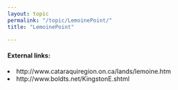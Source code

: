 ```yaml
---
layout: topic
permalink: "/topic/LemoinePoint/"
title: "LemoinePoint"

---
```


<h4>External links:</h4>
<li> http://www.cataraquiregion.on.ca/lands/lemoine.htm
<li> http://www.boldts.net/KingstonE.shtml



